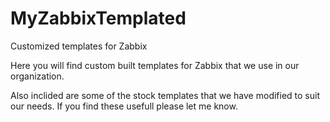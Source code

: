 # MyZabbixTemplated
Customized templates for Zabbix

Here you will find custom built templates for Zabbix that we use in our organization.

Also inclided are some of the stock templates that we have modified to suit our needs.
If you find these usefull please let me know.

